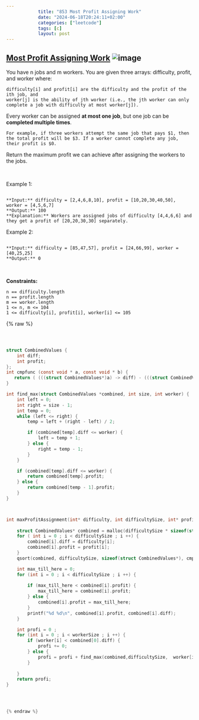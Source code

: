 ```yaml
---
            title: "853 Most Profit Assigning Work"
            date: "2024-06-18T20:24:11+02:00"
            categories: ["leetcode"]
            tags: [c]
            layout: post
---
```

            
## [Most Profit Assigning Work](https://leetcode.com/problems/most-profit-assigning-work) ![image](https://img.shields.io/badge/Difficulty-Medium-orange)

You have n jobs and m workers. You are given three arrays: difficulty, profit, and worker where:

	difficulty[i] and profit[i] are the difficulty and the profit of the ith job, and
	worker[j] is the ability of jth worker (i.e., the jth worker can only complete a job with difficulty at most worker[j]).

Every worker can be assigned **at most one job**, but one job can be **completed multiple times**.

	For example, if three workers attempt the same job that pays $1, then the total profit will be $3. If a worker cannot complete any job, their profit is $0.

Return the maximum profit we can achieve after assigning the workers to the jobs.

 

Example 1:

```

**Input:** difficulty = [2,4,6,8,10], profit = [10,20,30,40,50], worker = [4,5,6,7]
**Output:** 100
**Explanation:** Workers are assigned jobs of difficulty [4,4,6,6] and they get a profit of [20,20,30,30] separately.

```

Example 2:

```

**Input:** difficulty = [85,47,57], profit = [24,66,99], worker = [40,25,25]
**Output:** 0

```

 

**Constraints:**

	n == difficulty.length
	n == profit.length
	m == worker.length
	1 <= n, m <= 104
	1 <= difficulty[i], profit[i], worker[i] <= 105

{% raw %}


```c



struct CombinedValues {
    int diff;
    int profit;
};
int cmpfunc (const void * a, const void * b) {
   return ( (((struct CombinedValues*)a) -> diff) - (((struct CombinedValues*)b) -> diff) ); 
}

int find_max(struct CombinedValues *combined, int size, int worker) {
    int left = 0;
    int right = size - 1;
    int temp = 0;
    while (left <= right) {
        temp = left + (right - left) / 2;

        if (combined[temp].diff <= worker) {
            left = temp + 1;
        } else {
            right = temp - 1;
        }
    }

    if (combined[temp].diff <= worker) {
        return combined[temp].profit;
    } else {
        return combined[temp - 1].profit;
    }
}



int maxProfitAssignment(int* difficulty, int difficultySize, int* profit, int profitSize, int* worker, int workerSize) {
    
    struct CombinedValues* combined = malloc(difficultySize * sizeof(struct CombinedValues*));
    for ( int i = 0 ; i < difficultySize ; i ++) {
        combined[i].diff = difficulty[i];
        combined[i].profit = profit[i];
    }
    qsort(combined, difficultySize, sizeof(struct CombinedValues*), cmpfunc);

    int max_till_here = 0;
    for (int i = 0 ; i < difficultySize ; i ++) {
        
        if (max_till_here < combined[i].profit) {
            max_till_here = combined[i].profit;
        } else {
            combined[i].profit = max_till_here;
        }
        printf("%d %d\n", combined[i].profit, combined[i].diff);
    }

    int profi = 0 ;
    for (int i = 0 ; i < workerSize ; i ++) {
        if (worker[i] < combined[0].diff) {
            profi += 0;
        } else {
            profi = profi + find_max(combined,difficultySize,  worker[i]);
        }
        
    }
    return profi;
}

 


{% endraw %}
```

